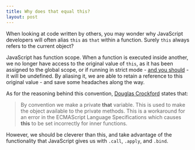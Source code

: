 ```yaml
---
title: Why does that equal this?
layout: post
---
```


When looking at code written by others, you may wonder why JavaScript developers will often alias `this` as `that` within a function. Surely `this` always refers to the current object?

JavaScript has function scope. When a function is executed inside another, we no longer have access to the original value of `this`, as it has been assigned to the global scope, or if running in strict mode - [and you should](http://www.nczonline.net/blog/2012/03/13/its-time-to-start-using-javascript-strict-mode/) - it will be undefined.
By aliasing it, we are able to retain a reference to this original value - and save some headaches along the way. 

As for the reasoning behind this convention, [Douglas Crockford](http://www.crockford.com/javascript/private.html) states that:

> By convention we make a private **that** variable. This is used to make the object available to the private methods. This is a workaround for an error in the ECMAScript Language Specifications which causes **this** to be set incorrectly for inner functions.

However, we should be cleverer than this, and take advantage of the functionality that JavaScript gives us with `.call`, `.apply`, and `.bind`. 